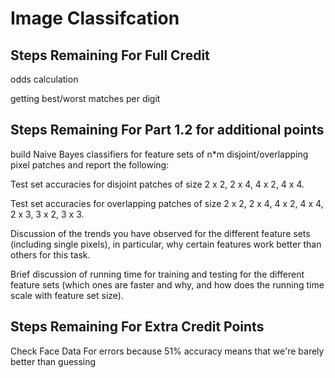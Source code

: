 # Image Classifcation
## Steps Remaining For Full Credit

odds calculation 

getting best/worst matches per digit

## Steps Remaining For Part 1.2 for additional points

build Naive Bayes classifiers for feature sets of n*m disjoint/overlapping pixel patches and report the following:

Test set accuracies for disjoint patches of size 2 x 2, 2 x 4, 4 x 2, 4 x 4.

Test set accuracies for overlapping patches of size 2 x 2, 2 x 4, 4 x 2, 4 x 4, 2 x 3, 3 x 2, 3 x 3.

Discussion of the trends you have observed for the different feature sets (including single pixels), in particular, why certain features work better than others for this task.

Brief discussion of running time for training and testing for the different feature sets (which ones are faster and why, and how does the running time scale with feature set size).


## Steps Remaining For Extra Credit Points 

Check Face Data For errors because 51% accuracy means that we're barely better than guessing